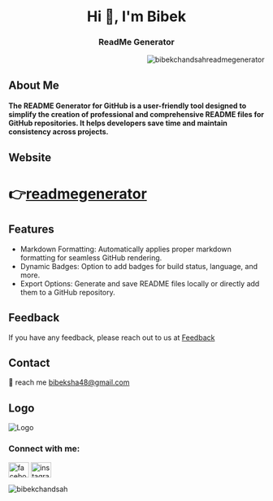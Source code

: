 <h1 align="center">Hi 👋, I'm Bibek</h1>

<h3 align="center">ReadMe Generator</h3>

<!--Display Visitor Count-->
<p align="right"> <img src="https://komarev.com/ghpvc/?username=bibekchandsahreadmegenerator&label=Profile%20views&color=0e75b6&style=flat" alt="bibekchandsahreadmegenerator" /> </p>


## About Me
<h4 align="left">The README Generator for GitHub is a user-friendly tool designed to simplify the creation of professional and comprehensive README files for GitHub repositories. It helps developers save time and maintain consistency across projects.</h4>

## Website
<h1>👉<a href="https://bibekchandsah.github.io/readmegenerator/">readmegenerator</a></h1>

## Features
- Markdown Formatting: Automatically applies proper markdown formatting for seamless GitHub rendering.
- Dynamic Badges: Option to add badges for build status, language, and more.
- Export Options: Generate and save README files locally or directly add them to a GitHub repository.

## Feedback
 If you have any feedback, please reach out to us at [Feedback](bibekchandsah.com.np/feedback)

## Contact
📧 reach me [bibeksha48@gmail.com](mailto:bibeksha48@gmail.com)

## Logo
![Logo](https://bibekchandsah.github.io/readmegenerator/favicon/apple-touch-icon.png)

<h3 align="left">Connect with me:</h3>
<a href="https://facebook.com/bibek1432" target="blank"><img align="center" src="https://raw.githubusercontent.com/rahuldkjain/github-profile-readme-generator/master/src/images/icons/Social/facebook.svg" alt="facebook" height="30" width="40" /></a>
<a href="https://instagram.com/bibek1432" target="blank"><img align="center" src="https://raw.githubusercontent.com/rahuldkjain/github-profile-readme-generator/master/src/images/icons/Social/instagram.svg" alt="instagram" height="30" width="40" /></a>
<br>
<p><img align="center" src="https://github-readme-streak-stats.herokuapp.com/?user=bibekchandsah&" alt="bibekchandsah" /></p>
